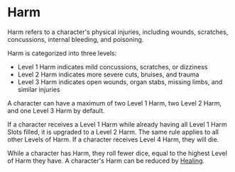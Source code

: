 # Harm

Harm refers to a character's physical injuries, including wounds, scratches, concussions, internal bleeding, and poisoning.

Harm is categorized into three levels:

- Level 1 Harm indicates mild concussions, scratches, or dizziness
- Level 2 Harm indicates more severe cuts, bruises, and trauma
- Level 3 Harm indicates open wounds, organ stabs, missing limbs, and similar injuries

A character can have a maximum of two Level 1 Harm, two Level 2 Harm, and one Level 3 Harm by default.

If a character receives a Level 1 Harm while already having all Level 1 Harm Slots filled, it is upgraded to a Level 2 Harm. The same rule applies to all other Levels of Harm. If a character receives Level 4 Harm, they will die.

While a character has Harm, they roll fewer dice, equal to the highest Level of Harm they have. A character's Harm can be reduced by [Healing](healing.md).
